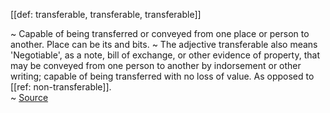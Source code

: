 [[def: transferable, transferable, transferable]]

~ Capable of being transferred or conveyed from one place or person to another. Place can be its and bits. 
~ The adjective transferable also means 'Negotiable', as a note, bill of exchange, or other evidence of property, that may be conveyed from one person to another by indorsement or other writing; capable of being transferred with no loss of value. As opposed to [[ref: non-transferable]].  
~ [Source](https://www.wordnik.com/words/transferable)
